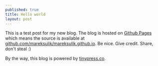 ```yaml
---
published: true
title: Hello world
layout: post
---
```

This is a test post for my new blog. The blog is hosted on [Github Pages](http://pages.github.com/) which means the source is available at [github.com/mareksulik/mareksulik.github.io](http://github.com/mareksulik/mareksulik.github.io). Be nice. Give credit. Share, don't steal :)

By the way, this blog is powered by [tinypress.co](https://tinypress.co).